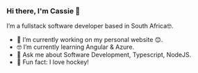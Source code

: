 ### Hi there, I'm Cassie 👋

I’m a fullstack software developer based in South Africa🤓.

- 📱 I’m currently working on my personal website 😊.
- 🤓 I’m currently learning Angular & Azure.
- 💬 Ask me about Software Development, Typescript, NodeJS.
- 🏑 Fun fact: I love hockey! 
<!--
**CodeWithCass/CodeWithCass** is a ✨ _special_ ✨ repository because its `README.md` (this file) appears on your GitHub profile.

Here are some ideas to get you started:

- 🔭 I’m currently working on ...
- 🌱 I’m currently learning ...
- 👯 I’m looking to collaborate on ...
- 🤔 I’m looking for help with ...
- 💬 Ask me about ...
- 📫 How to reach me: ...
- 😄 Pronouns: ...
- ⚡ Fun fact: ...
-->
